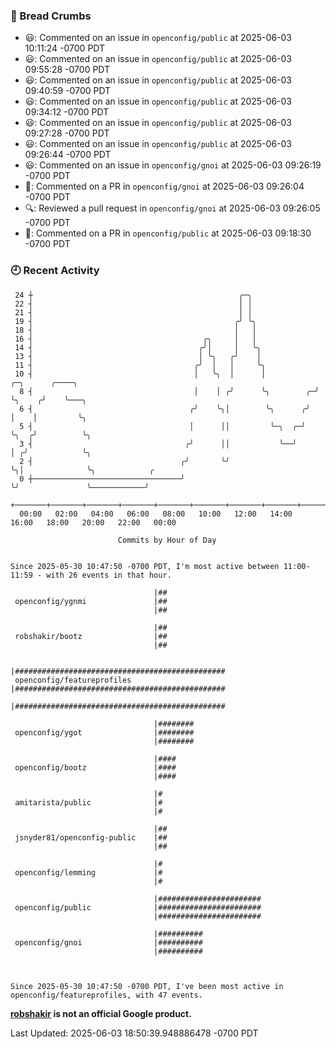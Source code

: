 ### 🍞 Bread Crumbs

 * 😃: Commented on an issue in `openconfig/public` at 2025-06-03 10:11:24 -0700 PDT
 * 😃: Commented on an issue in `openconfig/public` at 2025-06-03 09:55:28 -0700 PDT
 * 😃: Commented on an issue in `openconfig/public` at 2025-06-03 09:40:59 -0700 PDT
 * 😃: Commented on an issue in `openconfig/public` at 2025-06-03 09:34:12 -0700 PDT
 * 😃: Commented on an issue in `openconfig/public` at 2025-06-03 09:27:28 -0700 PDT
 * 😃: Commented on an issue in `openconfig/public` at 2025-06-03 09:26:44 -0700 PDT
 * 😃: Commented on an issue in `openconfig/gnoi` at 2025-06-03 09:26:19 -0700 PDT
 * 💬: Commented on a PR in  `openconfig/gnoi` at 2025-06-03 09:26:04 -0700 PDT
 * 🔍: Reviewed a pull request in  `openconfig/gnoi` at 2025-06-03 09:26:05 -0700 PDT
 * 💬: Commented on a PR in  `openconfig/public` at 2025-06-03 09:18:30 -0700 PDT

### 🕘 Recent Activity
```
 24 ┼                                              ╭─╮
 22 ┤                                              │ │
 21 ┤                                              │ │
 19 ┤                                             ╭╯ ╰╮
 18 ┤                                             │   │
 16 ┤                                      ╭╮     │   │
 14 ┤                                     ╭╯│     │   ╰╮
 13 ┤                                     │ ╰╮   ╭╯    │
 11 ┤                                    ╭╯  │   │     ╰╮
 10 ┤                                    │   ╰╮  │      │           ╭─╮      ╭────╮
  8 ┤                                    │    │ ╭╯      ╰╮        ╭─╯ ╰╮    ╭╯    ╰───╮
  6 ┤                                   ╭╯    ╰╮│        ╰╮      ╭╯    │    │         ╰╮
  5 ┤                                   │      ││         ╰─╮  ╭─╯     ╰╮  ╭╯          ╰╮
  3 ┤                                  ╭╯      ││           ╰──╯        │ ╭╯            ╰╮
  2 ┤                                 ╭╯       ╰╯                       ╰╮│              ╰╮            ╭
  0 ┼─────────────────────────────────╯                                  ╰╯               ╰────────────╯
    +───────+───────+───────+───────+───────+───────+───────+───────+───────+───────+───────+───────+────
  00:00   02:00   04:00   06:00   08:00   10:00   12:00   14:00   16:00   18:00   20:00   22:00   00:00   

						Commits by Hour of Day


Since 2025-05-30 10:47:50 -0700 PDT, I'm most active between 11:00-11:59 - with 26 events in that hour.

```



```
                                |##
 openconfig/ygnmi               |##
                                |##

                                |##
 robshakir/bootz                |##
                                |##

                                |###############################################
 openconfig/featureprofiles     |###############################################
                                |###############################################

                                |########
 openconfig/ygot                |########
                                |########

                                |####
 openconfig/bootz               |####
                                |####

                                |#
 amitarista/public              |#
                                |#

                                |##
 jsnyder81/openconfig-public    |##
                                |##

                                |#
 openconfig/lemming             |#
                                |#

                                |#######################
 openconfig/public              |#######################
                                |#######################

                                |##########
 openconfig/gnoi                |##########
                                |##########



Since 2025-05-30 10:47:50 -0700 PDT, I've been most active in openconfig/featureprofiles, with 47 events.

```
**[robshakir](mailto:robjs@google.com) is not an official Google product.**  


Last Updated: 2025-06-03 18:50:39.948886478 -0700 PDT
